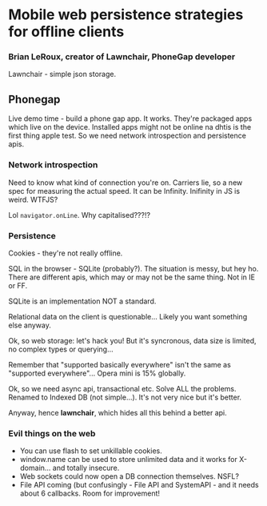 # Mobile web persistence strategies for offline clients

### Brian LeRoux, creator of Lawnchair, PhoneGap developer

Lawnchair - simple json storage.

## Phonegap

Live demo time - build a phone gap app. It works. They're packaged apps which live on the device. Installed apps might not be online na dhtis is the first thing apple test. So we need network introspection and persistence apis.

### Network introspection

Need to know what kind of connection you're on. Carriers lie, so a new spec for measuring the actual speed. It can be Infinity. Inifinity in JS is weird. WTFJS?

Lol `navigator.onLine`. Why capitalised???!?

### Persistence

Cookies - they're not really offline.

SQL in the browser - SQLite (probably?). The situation is messy, but hey ho. There are different apis, which may or may not be the same thing. Not in IE or FF.

SQLite is an implementation NOT a standard.

Relational data on the client is questionable... Likely you want something else anyway.

Ok, so web storage: let's hack you! But it's syncronous, data size is limited, no complex types or querying...

Remember that "supported basically everywhere" isn't the same as "supported everywhere"... Opera mini is 15% globally.

Ok, so we need async api, transactional etc. Solve ALL the problems. Renamed to Indexed DB (not simple...). It's not very nice but it's better.

Anyway, hence **lawnchair**, which hides all this behind a better api.

### Evil things on the web

- You can use flash to set unkillable cookies.
- window.name can be used to store unlimited data and it works for X-domain... and totally insecure.
- Web sockets could now open a DB connection themselves. NSFL?
- File API coming (but confusingly - File API and SystemAPI - and it needs about 6 callbacks. Room for improvement!
